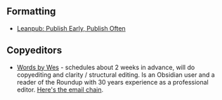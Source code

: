## Formatting

- [Leanpub: Publish Early, Publish Often](https://leanpub.com/)

## Copyeditors

* [Words by Wes](http://www.wordsbywes.ink/index.html) - schedules about 2 weeks in advance, will do copyediting and clarity / structural editing. Is an Obsidian user and a reader of the Roundup with 30  years experience as a professional editor. [Here's the email chain](https://mail.google.com/mail/u/0/#search/wes%40wordsbywes.ink/FMfcgzGkbDVrwfHnsWXXgvJqgXXPtSNw). 